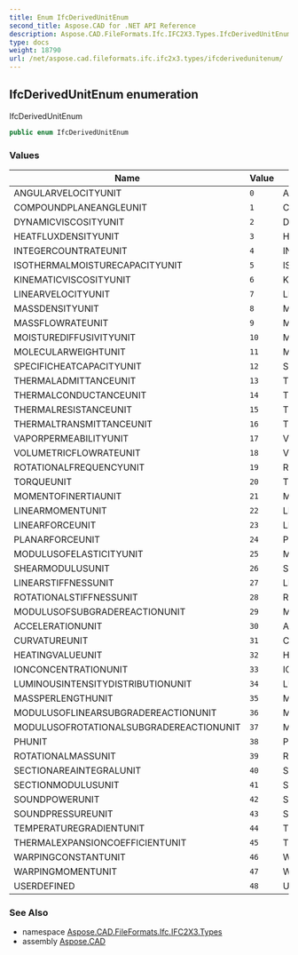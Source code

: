 ```yaml
---
title: Enum IfcDerivedUnitEnum
second_title: Aspose.CAD for .NET API Reference
description: Aspose.CAD.FileFormats.Ifc.IFC2X3.Types.IfcDerivedUnitEnum enum. IfcDerivedUnitEnum
type: docs
weight: 18790
url: /net/aspose.cad.fileformats.ifc.ifc2x3.types/ifcderivedunitenum/
---
```

## IfcDerivedUnitEnum enumeration

IfcDerivedUnitEnum

```csharp
public enum IfcDerivedUnitEnum
```

### Values

| Name | Value | Description |
| --- | --- | --- |
| ANGULARVELOCITYUNIT | `0` | ANGULARVELOCITYUNIT |
| COMPOUNDPLANEANGLEUNIT | `1` | COMPOUNDPLANEANGLEUNIT |
| DYNAMICVISCOSITYUNIT | `2` | DYNAMICVISCOSITYUNIT |
| HEATFLUXDENSITYUNIT | `3` | HEATFLUXDENSITYUNIT |
| INTEGERCOUNTRATEUNIT | `4` | INTEGERCOUNTRATEUNIT |
| ISOTHERMALMOISTURECAPACITYUNIT | `5` | ISOTHERMALMOISTURECAPACITYUNIT |
| KINEMATICVISCOSITYUNIT | `6` | KINEMATICVISCOSITYUNIT |
| LINEARVELOCITYUNIT | `7` | LINEARVELOCITYUNIT |
| MASSDENSITYUNIT | `8` | MASSDENSITYUNIT |
| MASSFLOWRATEUNIT | `9` | MASSFLOWRATEUNIT |
| MOISTUREDIFFUSIVITYUNIT | `10` | MOISTUREDIFFUSIVITYUNIT |
| MOLECULARWEIGHTUNIT | `11` | MOLECULARWEIGHTUNIT |
| SPECIFICHEATCAPACITYUNIT | `12` | SPECIFICHEATCAPACITYUNIT |
| THERMALADMITTANCEUNIT | `13` | THERMALADMITTANCEUNIT |
| THERMALCONDUCTANCEUNIT | `14` | THERMALCONDUCTANCEUNIT |
| THERMALRESISTANCEUNIT | `15` | THERMALRESISTANCEUNIT |
| THERMALTRANSMITTANCEUNIT | `16` | THERMALTRANSMITTANCEUNIT |
| VAPORPERMEABILITYUNIT | `17` | VAPORPERMEABILITYUNIT |
| VOLUMETRICFLOWRATEUNIT | `18` | VOLUMETRICFLOWRATEUNIT |
| ROTATIONALFREQUENCYUNIT | `19` | ROTATIONALFREQUENCYUNIT |
| TORQUEUNIT | `20` | TORQUEUNIT |
| MOMENTOFINERTIAUNIT | `21` | MOMENTOFINERTIAUNIT |
| LINEARMOMENTUNIT | `22` | LINEARMOMENTUNIT |
| LINEARFORCEUNIT | `23` | LINEARFORCEUNIT |
| PLANARFORCEUNIT | `24` | PLANARFORCEUNIT |
| MODULUSOFELASTICITYUNIT | `25` | MODULUSOFELASTICITYUNIT |
| SHEARMODULUSUNIT | `26` | SHEARMODULUSUNIT |
| LINEARSTIFFNESSUNIT | `27` | LINEARSTIFFNESSUNIT |
| ROTATIONALSTIFFNESSUNIT | `28` | ROTATIONALSTIFFNESSUNIT |
| MODULUSOFSUBGRADEREACTIONUNIT | `29` | MODULUSOFSUBGRADEREACTIONUNIT |
| ACCELERATIONUNIT | `30` | ACCELERATIONUNIT |
| CURVATUREUNIT | `31` | CURVATUREUNIT |
| HEATINGVALUEUNIT | `32` | HEATINGVALUEUNIT |
| IONCONCENTRATIONUNIT | `33` | IONCONCENTRATIONUNIT |
| LUMINOUSINTENSITYDISTRIBUTIONUNIT | `34` | LUMINOUSINTENSITYDISTRIBUTIONUNIT |
| MASSPERLENGTHUNIT | `35` | MASSPERLENGTHUNIT |
| MODULUSOFLINEARSUBGRADEREACTIONUNIT | `36` | MODULUSOFLINEARSUBGRADEREACTIONUNIT |
| MODULUSOFROTATIONALSUBGRADEREACTIONUNIT | `37` | MODULUSOFROTATIONALSUBGRADEREACTIONUNIT |
| PHUNIT | `38` | PHUNIT |
| ROTATIONALMASSUNIT | `39` | ROTATIONALMASSUNIT |
| SECTIONAREAINTEGRALUNIT | `40` | SECTIONAREAINTEGRALUNIT |
| SECTIONMODULUSUNIT | `41` | SECTIONMODULUSUNIT |
| SOUNDPOWERUNIT | `42` | SOUNDPOWERUNIT |
| SOUNDPRESSUREUNIT | `43` | SOUNDPRESSUREUNIT |
| TEMPERATUREGRADIENTUNIT | `44` | TEMPERATUREGRADIENTUNIT |
| THERMALEXPANSIONCOEFFICIENTUNIT | `45` | THERMALEXPANSIONCOEFFICIENTUNIT |
| WARPINGCONSTANTUNIT | `46` | WARPINGCONSTANTUNIT |
| WARPINGMOMENTUNIT | `47` | WARPINGMOMENTUNIT |
| USERDEFINED | `48` | USERDEFINED |

### See Also

* namespace [Aspose.CAD.FileFormats.Ifc.IFC2X3.Types](../../aspose.cad.fileformats.ifc.ifc2x3.types/)
* assembly [Aspose.CAD](../../)


